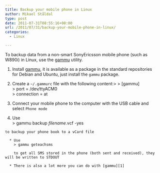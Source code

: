 ```yaml
---
title: Backup your mobile phone in Linux
author: Mikael Ståldal
type: post
date: 2011-07-31T08:55:16+00:00
url: /2011/07/31/backup-your-mobile-phone-in-linux/
categories:
  - Linux

---
```

To backup data from a non-smart SonyEricsson mobile phone (such as W890i) in Linux, use the [gammu][1] utility.

  1. Install [gammu][1], it is available as a package in the standard repositories for Debian and Ubuntu, just install the `gammu` package.
  2. Create a `~/.gammurc` file with the following content:> 
    > [gammu]  
    > port = /dev/ttyACM0  
    > connection = at 

  3. Connect your mobile phone to the computer with the USB cable and select `Phone mode`
  4. Use  
    > gammu backup *filename*.vcf -yes 
    
    to backup your phone book to a vCard file 
    
      * Use  
        > gammu geteachsms 
        
        to get all SMS stored in the phone (both sent and received), they will be written to STDOUT 
        
      * There is also a lot more you can do with [gammu][1]

 [1]: http://wammu.eu/